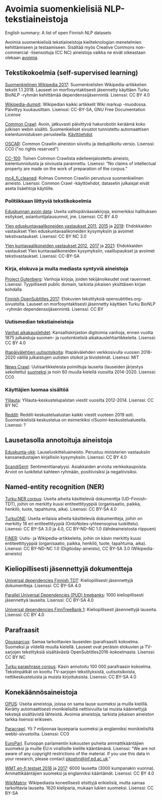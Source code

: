 # Avoimia suomenkielisiä NLP-tekstiaineistoja

English summary: A list of open Finnish NLP datasets

Avoimia suomenkielisiä tekstiaineistoja kieliteknologian menetelmien kehittämiseen ja testaamiseen. Sisältää myös Creative Commons non-commercial -lisensoituja (CC NC) aineistoja vaikka ne eivät oikeastaan olekaan [avoimia](https://opendefinition.org/).

## Tekstikokoelmia (self-supervised learning)

[Suomenkielinen Wikipedia 2017](http://urn.fi/urn:nbn:fi:lb-2019110803): Suomenkielisten Wikipedia-artikkelien tekstit 1.1.2018. Lauseet on morfosyntaktisesti jäsennetty käyttäen Turku BioNLP -ryhmän kehittämää dependenssijäsennintä. Lisenssi: CC BY 4.0

[Wikipedia-dumpit](https://dumps.wikimedia.org/backup-index.html): Wikipedian kaikki artikkelit Wiki markup -muodossa. Päivittyy kuukausittain. Lisenssi: CC-BY-SA, GNU Free Documentation License

[Common Crawl](https://commoncrawl.org/the-data/): Avoin, jatkuvasti päivittyvä hakurobotin keräämä koko julkisen webin sisältö. Suomenkieliset sivustot tunnistettu automaattisen kielentunnistuksen perusteella. [Käyttöehdot](https://commoncrawl.org/terms-of-use/)

[OSCAR](https://oscar-corpus.com/): Common Crawlin aineiston siivottu ja deduplikoitu versio. Lisenssi: CC0 ("no rights reserved")

[CC-100](http://data.statmt.org/cc-100/): Toinen Common Crawlista edelleenjalostettu aineisto, kielentunnistusta ja siivousta parannettu. Lisenssi: "No claims of intellectual property are made on the work of preparation of the corpus."

[mc4_fi_cleaned](https://huggingface.co/datasets/Finnish-NLP/mc4_fi_cleaned): Kolmas Common Crawliin perustuva suomenkielinen aineisto. Lisenssi: Common Crawl -käyttöehdot, datasetin julkaisjat eivät aseta lisäehtoja käytölle.

### Politiikkaan liittyviä tekstikokoelmia

[Eduskunnan avoin data](https://avoindata.eduskunta.fi/#/fi/home): Useita valtiopäiväasiakirjoja, esimerkiksi hallituksen esitykset, asiantuntijalausunnot, jne. Lisenssi: CC BY 4.0

[Ylen eduskuntavaalikoneiden vastaukset 2011](https://yle.fi/aihe/artikkeli/2011/05/16/vuoden-2011-vaalikonetiedot-nyt-avoimena-datana), [2015](https://yle.fi/uutiset/3-7869597) ja [2019](https://yle.fi/uutiset/3-10725384): Ehdokkaiden vastaukset Ylen eduskuntavaalikoneiden kysymyksiin ja avoimet tekstivastaukset. Lisenssi: CC BY NC 3.0

[Ylen kuntavaalikoneiden vastaukset 2012](https://yle.fi/uutiset/3-6331306), [2017](https://yle.fi/uutiset/3-9526290) ja [2021](https://github.com/raspi/scrapy-yle-kuntavaalit2021/releases): Ehdokkaiden vastaukset Ylen kuntavaalikoneiden kysymyksiin, vaalilupaukset ja avoimet tekstivastaukset. Lisenssi: CC-BY-SA

### Kirja, elokuva ja muita mediasta syntyviä aineistoja

[Project Gutenberg](https://www.gutenberg.org/browse/languages/fi): Vanhoja kirjoja, joiden tekijänoikeudet ovat rauenneet. Lisenssi: Tyypillisesti public domain, tarkista jokaisen yksittäisen kirjan kohdalla

[Finnish OpenSubtitles 2017](http://urn.fi/urn:nbn:fi:lb-2019110802): Elokuvien tekstityksiä opensubtitles.org-sivustolta. Lauseet on morfosyntaktisesti jäsennetty käyttäen Turku BioNLP -ryhmän dependenssijäsennintä. Lisenssi: CC BY

### Uutismedian tekstiaineistoja

[Vanhat aikakauslehdet](http://urn.fi/urn:nbn:fi:lb-2015051201): Kansalliskirjaston digitoimia vanhoja, ennen vuotta 1875 julkaistuja suomen- ja ruotsinkielisiä aikakauslehtiartikkeleita. Lisenssi: CC BY 4.0

[Iltapäivälehtien uutisotsikoita](https://github.com/nkrusch/fi-news-corpus): Iltapäivälehden verkkosivulla vuosien 2018-2020 välillä julkaistujen uutisten otsikot ja tiivistelmät. Lisenssi: MIT

[News Crawl](http://data.statmt.org/news-crawl/README): Uutisartikkeleista poimittuja lauseita (lauseiden järjestys sekoitettu) [suomeksi](http://data.statmt.org/news-crawl/fi/) ja noin 60 muulla kielellä vuosilta 2014-2020. Lisenssi: CC0

### Käyttäjien luomaa sisältöä 

[Ylilauta](http://urn.fi/urn:nbn:fi:lb-2016101210): Ylilauta-keskustelupalstan viestit vuosilta 2012-2014. Lisenssi: CC BY NC

[Reddit](https://files.pushshift.io/reddit/comments/): Reddit-keskustelualustan kaikki viestit vuoteen 2019 asti. Suomenkielistä keskustelua on esimerkiksi r/Suomi-keskustelualueella. Lisenssi: ?

## Lausetasolla annotoituja aineistoja

[Eduskunta-vkk](https://github.com/aajanki/eduskunta-vkk): Lauseluokitteluaineisto. Perustuu ministerien vastauksiin kansanedustajien kirjallisiin kysymyksiin. Lisenssi: CC BY 4.0

[ScandiSent](https://github.com/timpal0l/ScandiSent): Sentimenttianalyysi. Asiakkaiden arvioita verkkokaupoista. Arviot on luokitelut kahteen ryhmään, positiivisiksi ja negatiivisiksi.

## Named-entity recognition (NER)

[Turku NER corpus](https://github.com/TurkuNLP/turku-ner-corpus): Useita aiheita käsitteleviä dokumenttja (UD-Finnish-TDT), joihin on merkitty kuusi entiteettityyppiä (organisaatio, paikka, henkilö, tuote, tapahtuma, aika). Lisenssi: CC BY-SA 4.0

[TurkuONE](https://github.com/TurkuNLP/turku-one): Useita erilaisia aiheita käsitteleviä dokumentteja, joihin on merkitty 18 eri entiteettityypiä (OntoNotes-yhteensopiva luokittelu). Lisenssi: CC BY-SA 3.0 ja 4.0, CC BY-ND-NC 1.0 (lähdeaineistosta riippuen)

[FiNER](https://github.com/mpsilfve/finer-data): Uutis- ja Wikipedia-artikkeleita, joihin on käsin merkitty kuusi entiteettityyppiä (organisaatio, paikka, henkilö, tuote, tapahtuma, aika). Lisenssi: CC BY-ND-NC 1.0 (Digitoday-aineisto), CC BY-SA 3.0 (Wikipedia-aineisto)

## Kieliopillisesti jäsennettyjä dokumentteja

[Universal dependencies Finnish TDT](https://github.com/UniversalDependencies/UD_Finnish-TDT/tree/master): Kieliopillisesti jäsennettyjä dokumentteja. Lisenssi: CC BY-SA 4.0

[Parallel Universal Dependencies (PUD) treebanks](https://github.com/UniversalDependencies/UD_Finnish-PUD/tree/master): 1000 kieliopillisesti jäsennettyä lauseita. Lisenssi: CC BY-SA 4.0

[Universal dependencies FinnTreeBank 1](https://github.com/UniversalDependencies/UD_Finnish-FTB/tree/master): Kieliopillisesti jäsennettyjä lauseita. Lisenssi: CC BY 4.0

## Parafraasit

[Opusparcus](http://urn.fi/urn:nbn:fi:lb-2018021221): Samaa tarkoittavien lauseiden (parafraasit) kokoelma. Suomeksi ja viidellä muulla kielellä. Lauseet ovat peräisin elokuvien ja TV-sarjojen tekstityksiä sisältävästä OpenSubtitles2016-kokoelmasta. Lisenssi: CC BY NC

[Turku paraphrase corpus](https://turkunlp.org/paraphrase.html): Käsin annotoitu 100 000 parafraasin kokoelma. Tekstinpätkät on koottu TV-sarjojen tekstityksistä, uutisotsikoista, nettikeskusteluista ja muista kirjoituksista. Lisenssi: CC BY-SA 4.0

## Konekäännösaineistoja

[OPUS](https://opus.nlpl.eu/): Useita aineistoja, joissa on sama lause suomeksi ja muilla kielillä. Kerätty automaattisesti monikielisiltä nettisivuilta tai muista käännettyjä tekstejä sisältävistä lähteistä. Avoimia aineistoja, tarkista jokaisen aineiston tarkka lisenssi erikseen.

[Paracrawl](https://www.paracrawl.eu/). Yli 7 miljoonaa lauseparia suomeksi ja englanniksi monikielisiltä webbi-sivustoilta. Lisenssi: CC0

[EuroParl](http://www.statmt.org/europarl/). Euroopan parlamentin kokousten puheita ammattikääntäjien suomeksi ja muille EU:n virallisille kielille kääntämänä. Lisenssi: "We are not aware of any copyright restrictions of the material. If you use this data in your research, please contact pkoehn@inf.ed.ac.uk."

[WMT en-fi testset 2016](https://github.com/Helsinki-NLP/WMT16-test-enfi/tree/v1.0) ja [2017](https://github.com/Helsinki-NLP/WMT17-test-enfi): 6000 lausetta (3000 kumpanakin vuonna). Ammattikääntäjien suomeksi ja englanniksi kääntämät. Lisenssi: CC BY 4.0

[WikiMatrix](https://github.com/facebookresearch/LASER/tree/master/tasks/WikiMatrix): Wikipediasta koneellisesti etsittyjä erikielisiä, mutta samaa tarkoittavia lauseita. 1620 kieliparia, mukaan lukien suomeksi. Lisenssi: CC BY-SA
